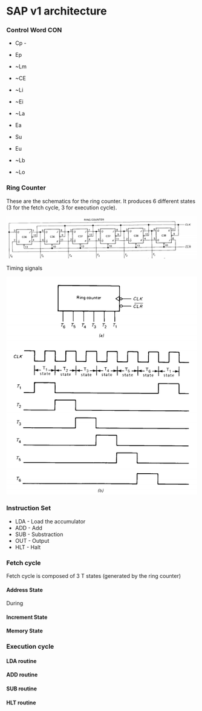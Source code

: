 # SAP v1 architecture

### Control Word CON

* Cp - 
* Ep
* ~Lm
* ~CE

* ~Li
* ~Ei
* ~La
* Ea

* Su
* Eu
* ~Lb
* ~Lo

### Ring Counter
These are the schematics for the ring counter. It produces 6 different states (3 for the fetch cycle, 3 for execution cycle).

![Schematics](img/ring_counter_2.PNG "Ring counter schematics")


Timing signals

![Symbol and timing signals](img/ring_counter.PNG "Symbol and timing signals")



### Instruction Set
* LDA - Load the accumulator
* ADD - Add
* SUB - Substraction
* OUT - Output
* HLT - Halt

### Fetch cycle
Fetch cycle is composed of 3 T states (generated by the ring counter)
#### Address State
During 
#### Increment State
#### Memory State

### Execution cycle
#### LDA routine
#### ADD routine
#### SUB routine
#### HLT routine
